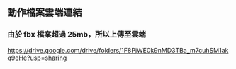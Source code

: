 ## 動作檔案雲端連結
### 由於 fbx 檔案超過 25mb，所以上傳至雲端
https://drive.google.com/drive/folders/1F8PjWE0k9nMD3TBa_m7cuhSM1akq9eHe?usp=sharing
